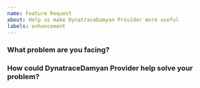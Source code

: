 ```yaml
---
name: Feature Request
about: Help us make DynatraceDamyan Provider more useful
labels: enhancement
---
```

<!--
Thank you for helping to improve DynatraceDamyan Provider!

Please be sure to search for open issues before raising a new one. We use issues
for bug reports and feature requests. Please find us at https://slack.crossplane.io
for questions, support, and discussion.
-->

### What problem are you facing?
<!--
Please tell us a little about your use case - it's okay if it's hypothetical!
Leading with this context helps frame the feature request so we can ensure we
implement it sensibly.
--->

### How could DynatraceDamyan Provider help solve your problem?
<!--
Let us know how you think DynatraceDamyan Provider could help with your use case.
-->
